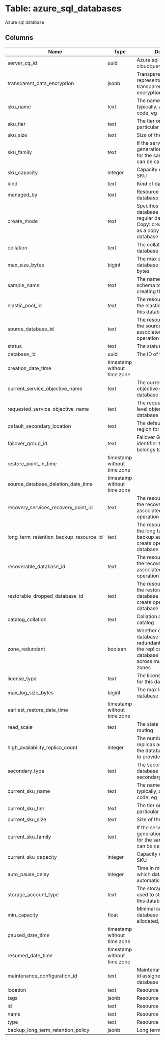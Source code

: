 
# Table: azure_sql_databases
Azure sql database
## Columns
| Name        | Type           | Description  |
| ------------- | ------------- | -----  |
|server_cq_id|uuid|Azure sql server cloudquery id|
|transparent_data_encryption|jsonb|TransparentDataEncryption represents a database transparent data encryption configuration|
|sku_name|text|The name of the SKU, typically, a letter + Number code, eg|
|sku_tier|text|The tier or edition of the particular SKU, eg|
|sku_size|text|Size of the particular SKU|
|sku_family|text|If the service has different generations of hardware, for the same SKU, then that can be captured here|
|sku_capacity|integer|Capacity of the particular SKU|
|kind|text|Kind of database|
|managed_by|text|Resource that manages the database|
|create_mode|text|Specifies the mode of database creation  Default: regular database creation  Copy: creates a database as a copy of an existing database|
|collation|text|The collation of the database|
|max_size_bytes|bigint|The max size of the database expressed in bytes|
|sample_name|text|The name of the sample schema to apply when creating this database|
|elastic_pool_id|text|The resource identifier of the elastic pool containing this database|
|source_database_id|text|The resource identifier of the source database associated with create operation of this database|
|status|text|The status of the database|
|database_id|uuid|The ID of the database|
|creation_date_time|timestamp without time zone||
|current_service_objective_name|text|The current service level objective name of the database|
|requested_service_objective_name|text|The requested service level objective name of the database|
|default_secondary_location|text|The default secondary region for this database|
|failover_group_id|text|Failover Group resource identifier that this database belongs to|
|restore_point_in_time|timestamp without time zone||
|source_database_deletion_date_time|timestamp without time zone||
|recovery_services_recovery_point_id|text|The resource identifier of the recovery point associated with create operation of this database|
|long_term_retention_backup_resource_id|text|The resource identifier of the long term retention backup associated with create operation of this database|
|recoverable_database_id|text|The resource identifier of the recoverable database associated with create operation of this database|
|restorable_dropped_database_id|text|The resource identifier of the restorable dropped database associated with create operation of this database|
|catalog_collation|text|Collation of the metadata catalog|
|zone_redundant|boolean|Whether or not this database is zone redundant, which means the replicas of this database will be spread across multiple availability zones|
|license_type|text|The license type to apply for this database|
|max_log_size_bytes|bigint|The max log size for this database|
|earliest_restore_date_time|timestamp without time zone||
|read_scale|text|The state of read-only routing|
|high_availability_replica_count|integer|The number of secondary replicas associated with the database that are used to provide high availability|
|secondary_type|text|The secondary type of the database if it is a secondary|
|current_sku_name|text|The name of the SKU, typically, a letter + Number code, eg|
|current_sku_tier|text|The tier or edition of the particular SKU, eg|
|current_sku_size|text|Size of the particular SKU|
|current_sku_family|text|If the service has different generations of hardware, for the same SKU, then that can be captured here|
|current_sku_capacity|integer|Capacity of the particular SKU|
|auto_pause_delay|integer|Time in minutes after which database is automatically paused|
|storage_account_type|text|The storage account type used to store backups for this database|
|min_capacity|float|Minimal capacity that database will always have allocated, if not paused|
|paused_date_time|timestamp without time zone||
|resumed_date_time|timestamp without time zone||
|maintenance_configuration_id|text|Maintenance configuration id assigned to the database|
|location|text|Resource location|
|tags|jsonb|Resource tags|
|id|text|Resource ID|
|name|text|Resource name|
|type|text|Resource type|
|backup_long_term_retention_policy|jsonb|Long term retention policy.|
